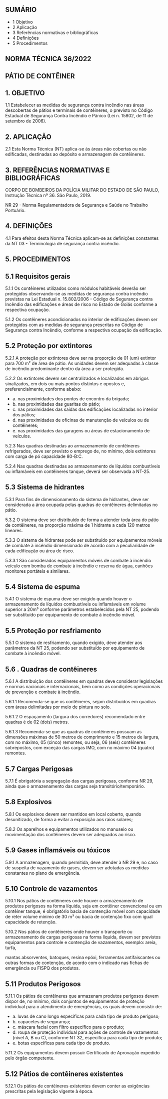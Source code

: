 ## SUMÁRIO

- 1 Objetivo
- 2 Aplicação
- 3 Referências normativas e bibliográficas
- 4 Definições
- 5 Procedimentos

<!-- image -->

## NORMA TÉCNICA 36/2022

## PÁTIO DE CONTÊINER

## 1. OBJETIVO

1.1 Estabelecer as medidas de segurança contra incêndio nas áreas descobertas de pátios e terminais de contêineres, o previsto no Código Estadual de Segurança Contra Incêndio e Pânico (Lei n. 15802, de 11 de setembro de 2006).

## 2. APLICAÇÃO

2.1 Esta Norma Técnica (NT) aplica-se às áreas não cobertas ou não edificadas, destinadas ao depósito e armazenagem de contêineres.

## 3. REFERÊNCIAS NORMATIVAS E BIBLIOGRÁFICAS

CORPO DE BOMBEIROS DA POLÍCIA MILITAR DO ESTADO DE SÃO PAULO, Instrução Técnica nº 36. São Paulo, 2019.

NR 29 - Norma Regulamentadora de Segurança e Saúde no Trabalho Portuário.

## 4. DEFINIÇÕES

4.1 Para  efeitos  desta  Norma  Técnica  aplicam-se  as  definições  constantes  da  NT  03  -  Terminologia  de segurança contra incêndio.

## 5. PROCEDIMENTOS

## 5.1 Requisitos gerais

5.1.1 Os contêineres utilizados como módulos habitáveis deverão ser protegidos observando-se as medidas de segurança contra incêndio previstas na Lei Estadual n. 15.802/2006 - Código de Segurança contra Incêndio das edificações e áreas de risco no Estado de Goiás conforme a respectiva ocupação.

5.1.2 Os contêineres acondicionados no interior de edificações devem ser protegidos com as medidas de segurança  prescritas  no  Código  de  Segurança  contra  Incêndio,  conforme  a  respectiva  ocupação  da edificação.

## 5.2 Proteção por extintores

5.2.1 A proteção por extintores deve ser na proporção de 01 (um) extintor para 700 m² de área de pátio. As unidades devem ser adequadas à classe de incêndio predominante dentro da área a ser protegida.

5.2.2 Os extintores devem ser centralizados e localizados em abrigos sinalizados, em dois ou mais pontos distintos e opostos e, preferencialmente, conforme abaixo:

- a. nas proximidades dos pontos de encontro da brigada;
- b. nas proximidades das guaritas do pátio;
- c. nas proximidades das saídas das edificações localizadas no interior dos pátios;
- d. nas proximidades de oficinas de manutenção de veículos ou de contêineres;
- e. nas proximidades das garagens ou áreas de estacionamento de veículos.

5.2.3 Nas quadras destinadas ao armazenamento de contêineres refrigerados, deve ser previsto o emprego de, no mínimo, dois extintores com carga de pó capacidade 80-B:C.

5.2.4 Nas quadras destinadas ao armazenamento de líquidos combustíveis ou inflamáveis em contêineres tanque, deverá ser observada a NT-25.

## 5.3 Sistema de hidrantes

5.3.1 Para fins de dimensionamento do sistema de hidrantes, deve ser considerada a área ocupada pelas quadras de contêineres delimitadas no pátio.

5.3.2 O sistema deve ser distribuído de forma a atender toda área do pátio de contêineres, na proporção máxima de 1 hidrante a cada 120 metros lineares.

5.3.3 O  sistema  de  hidrantes  pode  ser  substituído  por  equipamentos  móveis  de  combate  à  incêndio dimensionado de acordo com a peculiaridade de cada edificação ou área de risco.

5.3.3.1 São considerados equipamentos móveis de combate à incêndio veículo com bomba de combate à incêndio e reserva de água, canhões monitores portáteis e similares.

## 5.4 Sistema de espuma

5.4.1 O sistema de espuma deve ser exigido quando houver o armazenamento de líquidos combustíveis ou inflamáveis  em  volume  superior  a  20m³  conforme  parâmetros  estabelecidos  pela  NT  25,  podendo  ser substituído por equipamento de combate à incêndio móvel.

## 5.5 Proteção por resfriamento

5.5.1 O  sistema  de  resfriamento,  quando  exigido,  deve  atender  aos  parâmetros  da  NT  25,  podendo  ser substituído por equipamento de combate à incêndio móvel.

## 5.6 . Quadras de contêineres

5.6.1 A  distribuição  dos  contêineres  em  quadras  deve  considerar  legislações  e  normas  nacionais  e internacionais, bem como as condições operacionais de prevenção e combate à incêndio.

5.6.1.1 Recomenda-se que os contêineres, sejam distribuídos em quadras com áreas delimitadas por meio de pintura no solo.

5.6.1.2 O espaçamento (largura dos corredores) recomendado entre quadras é de 02 (dois) metros.

5.6.1.3 Recomenda-se que as quadras de contêineres possuam as dimensões máximas de 50 metros de comprimento e 15 metros de largura, com no máximo, 05 (cinco) remontes, ou seja, 06 (seis) contêineres sobrepostos, com exceção das cargas IMO, com no máximo 04 (quatro) remontes.

## 5.7 Cargas Perigosas

5.7.1 É obrigatória a segregação das cargas perigosas, conforme NR 29, ainda que o armazenamento das cargas seja transitório/temporário.

## 5.8 Explosivos

5.8.1 Os explosivos devem ser mantidos em local coberto, quando desunitizado, de forma a evitar a exposição aos raios solares;

5.8.2 Os aparelhos e equipamentos utilizados no manuseio ou movimentação dos contêineres devem ser adequados ao risco.

## 5.9 Gases inflamáveis ou tóxicos

5.9.1 A armazenagem, quando permitida, deve atender à NR 29 e, no caso de suspeita de vazamento de gases, devem ser adotadas as medidas constantes no plano de emergência.

## 5.10 Controle de vazamentos

5.10.1 Nos pátios de contêineres onde houver o armazenamento de produtos perigosos na forma líquida, seja em contêiner convencional ou em contêiner tanque, é obrigatório bacia de contenção móvel com capacidade de reter volume mínimo de 30 m³ ou bacia de contenção fixo com igual capacidade de retenção.

5.10.2 Nos pátios de contêineres onde houver o transporte ou armazenamento de cargas perigosas na forma líquida, devem ser previstos equipamentos para controle e contenção de vazamentos, exemplo: areia, turfa,

mantas absorventes, batoques, resina epóxi, ferramentas antifaiscantes ou outras formas de contenção, de acordo com o indicado nas fichas de emergência ou FISPQ dos produtos.

## 5.11 Produtos Perigosos

5.11.1 Os  pátios  de  contêineres  que  armazenam  produtos  perigosos  devem  dispor  de,  no  mínimo,  dois conjuntos  de  equipamentos  de  proteção  individual  para  o  atendimento  de  emergências,  os  quais  devem consistir de:

- a. luvas de cano longo específicas para cada tipo de produto perigoso;
- b. capacetes de segurança;
- c. máscara facial com filtro específico para o produto;
- d. roupa de proteção individual para ações de controle de vazamentos (nível A, B ou C), conforme NT 32, específica para cada tipo de produto;
- e. botas específicas para cada tipo de produto.

5.11.2 Os equipamentos devem possuir Certificado de Aprovação expedido pelo órgão competente.

## 5.12 Pátios de contêineres existentes

5.12.1 Os pátios de contêineres existentes devem conter as exigências prescritas pela legislação vigente à época.